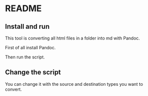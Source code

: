 # README

## Install and run

This tool is converting all html files in a folder into md with Pandoc.

First of all install Pandoc.

Then run the script.

## Change the script

You can change it with the source and destination types you want to convert.


